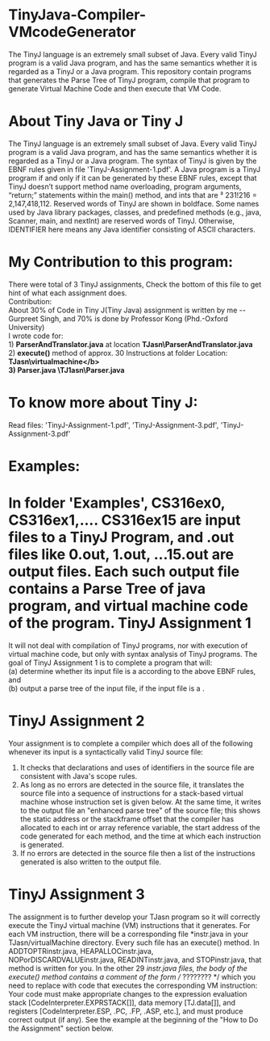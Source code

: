 TinyJava-Compiler-VMcodeGenerator
=================================

The TinyJ language is an extremely small subset of Java. Every valid TinyJ program is a valid Java program,
and has the same semantics whether it is regarded as a TinyJ or a Java program. This repository contain 
programs that generates the Parse Tree of TinyJ program, compile that program to generate Virtual Machine
Code and then execute that VM Code. 

About Tiny Java or Tiny J
=========================
The TinyJ language is an extremely small subset of Java. Every valid TinyJ program is a valid Java 
program, and has the same semantics whether it is regarded as a TinyJ or a Java program. The syntax of 
TinyJ is given by the EBNF rules given in file 'TinyJ-Assignment-1.pdf'. A Java program is a TinyJ program
if and only if it can be generated by these EBNF rules, except that TinyJ doesn’t support method name
overloading, program arguments, “return;” statements within the main() method, and ints that 
are ³ 231!216 = 2,147,418,112. Reserved words of TinyJ are shown in boldface. Some names used by Java 
library packages, classes, and predefined methods (e.g., java, Scanner, main, and nextInt) are reserved 
words of TinyJ. Otherwise, IDENTIFIER here means any Java identifier consisting of ASCII characters.

My Contribution to this program:
================================
There were total of 3 TinyJ assignments, Check the bottom of this file to get hint of what each assignment does.
<br>Contribution:
<br>About 30% of Code in Tiny J(Tiny Java) assignment is written by me  -- Gurpreet Singh, and 70% is 
done by Professor Kong (Phd.-Oxford University) 
<br>I wrote code for:
<br>1) <b>ParserAndTranslator.java</b>  at location  <b>TJasn\ParserAndTranslator.java</b> 
<br>2) <b>execute()</b> method of approx. 30 Instructions at folder Location: <b>TJasn\virtualmachine\</b>
<br>3) <b>Parser.java</b>     \TJ1asn\Parser.java </b>

To know more about Tiny J:
=========================
Read files: 'TinyJ-Assignment-1.pdf', 'TinyJ-Assignment-3.pdf', 'TinyJ-Assignment-3.pdf' 

Examples:
=========
In folder 'Examples', CS316ex0, CS316ex1,.... CS316ex15 are input files to a TinyJ Program, and 
.out files like 0.out, 1.out, ...15.out are output files. Each such output file contains a Parse Tree of 
java program, and virtual machine code of the program.
TinyJ Assignment 1
==================
It will not deal with compilation of TinyJ programs, nor with execution of virtual machine code, but only 
with syntax analysis of TinyJ programs. The goal of TinyJ Assignment 1 is to complete a program that will:
<br>(a) determine whether its input file is a <program> according to the above EBNF rules, and
<br>(b) output a parse tree of the input file, if the input file is a <program>.  

TinyJ Assignment 2
==================
 Your assignment is to complete a compiler which does all of the following whenever its input is a syntactically valid TinyJ source file: 
1. It checks that declarations and uses of identifiers in the source file are consistent with Java's scope rules. 
2. As long as no errors are detected in the source file, it translates the source file into a sequence of  instructions for a 
   stack-based virtual machine whose instruction set is given below. At the same time, it writes to the output file 
   an "enhanced parse tree" of the source file; this shows the static address or the stackframe offset that the compiler has 
   allocated to each int or array reference variable, the start address of the code generated for each method, and the time at which each 
   instruction is generated. 
3. If no errors are detected in the source file then a list of the instructions generated is also written to the output file.


TinyJ Assignment 3
==================
The assignment is to further develop your TJasn program so it will correctly execute the TinyJ virtual machine (VM) instructions 
that it generates. For each VM instruction, there will be a corresponding file *instr.java in your TJasn/virtualMachine directory. 
Every such file has an execute() method. In ADDTOPTRinstr.java, HEAPALLOCinstr.java, NOPorDISCARDVALUEinstr.java, READINTinstr.java, and 
STOPinstr.java, that method is written for you. In the other 29 *instr.java files, the body of the execute() method contains a comment of 
the form /* ???????? */ which you need to replace with code that executes the corresponding VM instruction: Your code must make appropriate changes 
to the expression evaluation stack [CodeInterpreter.EXPRSTACK[]], data memory [TJ.data[]], and registers [CodeInterpreter.ESP, .PC, .FP, .ASP, etc.], 
and must produce correct output (if any). See the example at the beginning of the "How to Do the Assignment" section below.  

